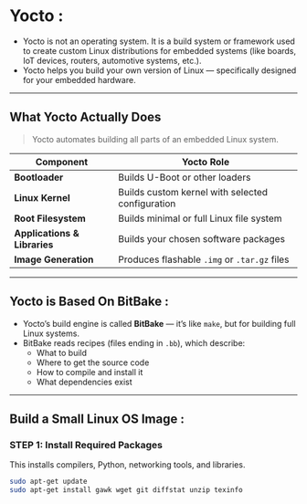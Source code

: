 # Yocto :

- Yocto is not an operating system. It is a build system or framework used to create custom Linux distributions for embedded systems (like boards, IoT devices, routers, automotive systems, etc.).
- Yocto helps you build your own version of Linux — specifically designed for your embedded hardware.

---

## What Yocto Actually Does

> Yocto automates building all parts of an embedded Linux system.

| Component                    | Yocto Role                                       |
| ----------------------------- | ------------------------------------------------ |
| **Bootloader**               | Builds U-Boot or other loaders                   |
| **Linux Kernel**             | Builds custom kernel with selected configuration |
| **Root Filesystem**          | Builds minimal or full Linux file system         |
| **Applications & Libraries** | Builds your chosen software packages             |
| **Image Generation**         | Produces flashable `.img` or `.tar.gz` files     |

---

## Yocto is Based On BitBake :

- Yocto’s build engine is called **BitBake** — it’s like `make`, but for building full Linux systems.
- BitBake reads recipes (files ending in `.bb`), which describe:
  - What to build  
  - Where to get the source code  
  - How to compile and install it  
  - What dependencies exist

---

## Build a Small Linux OS Image :

### STEP 1: Install Required Packages

This installs compilers, Python, networking tools, and libraries.

```bash
sudo apt-get update
sudo apt-get install gawk wget git diffstat unzip texinfo
